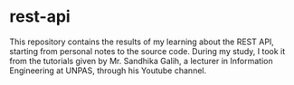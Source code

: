 # rest-api
This repository contains the results of my learning about the REST API, starting from personal notes to the source code. During my study, I took it from the tutorials given by Mr. Sandhika Galih, a lecturer in Information Engineering at UNPAS, through his Youtube channel.

